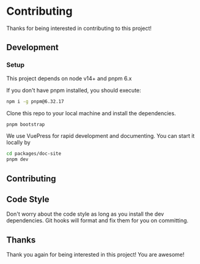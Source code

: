 # Contributing

Thanks for being interested in contributing to this project!

## Development

### Setup

This project depends on node v14+ and pnpm 6.x

If you don't have pnpm installed, you should execute:

```bash
npm i -g pnpm@6.32.17
```

Clone this repo to your local machine and install the dependencies.

```bash
pnpm bootstrap
```

We use VuePress for rapid development and documenting. You can start it locally by

```bash
cd packages/doc-site
pnpm dev
```

## Contributing

## Code Style

Don't worry about the code style as long as you install the dev dependencies. Git hooks will format and fix them for you on committing.

## Thanks

Thank you again for being interested in this project! You are awesome!
